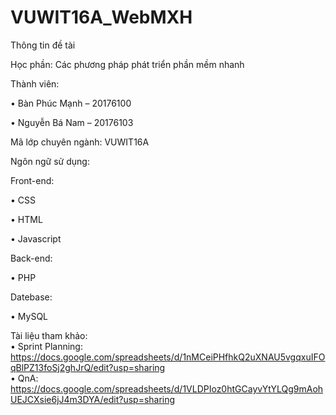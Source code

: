 # VUWIT16A_WebMXH
Thông tin đề tài

Học phần: Các phương pháp phát triển phần mềm nhanh

Thành viên:

•	Bàn Phúc Mạnh – 20176100

•	Nguyễn Bá Nam – 20176103

Mã lớp chuyên ngành: VUWIT16A

Ngôn ngữ sử dụng: 

Front-end:	

• CSS

• HTML

• Javascript

Back-end:

• PHP

Datebase:

• MySQL

Tài liệu tham khảo: </br>
• Sprint Planning: https://docs.google.com/spreadsheets/d/1nMCeiPHfhkQ2uXNAU5vgqxuIFOqBlPZ13foSj2ghJrQ/edit?usp=sharing </br>
• QnA: https://docs.google.com/spreadsheets/d/1VLDPIoz0htGCayvYtYLQg9mAohUEJCXsie6jJ4m3DYA/edit?usp=sharing
